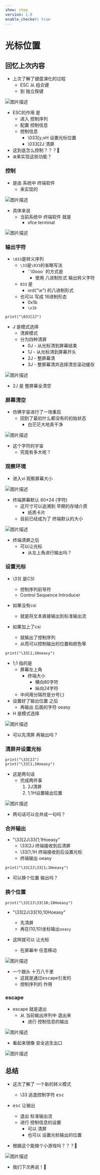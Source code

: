 ```yaml
---
show: step
version: 1.0
enable_checker: true
---
```


# 光标位置

## 回忆上次内容

- 上次了解了键盘演化的过程
	- ESC 从 组合键 
	- 到 独立按键

![图片描述](https://doc.shiyanlou.com/courses/uid1190679-20230129-1674990886949)

- ESC的作用 是 
	- 进入 控制序列
	- 配置 控制信息
	- 控制信息
		- \033[y;xH 设置光标位置
		- \033[2J 清屏
- 这到底怎么控制？？？🤔
- `谁`来实现这些功能？

### 控制

- 是由 系统中 终端软件 
	- 来实现的

![图片描述](https://doc.shiyanlou.com/courses/uid1190679-20230130-1675085778778)

- 具体来说 
	- 当前系统中 终端软件 就是
		- xfce terminal

![图片描述](https://doc.shiyanlou.com/courses/uid1190679-20230808-1691452994403)

### 输出字符

- `\033`是转义序列
	- `\33`是`\033`的省略写法
		- ``\0ooo` 的方式是
			- 使用 八进制形式 输出转义字符
	- `033` 是 
		- ord("\e") 的八进制形式
	- 也可以 写成 16进制形态
		- 0x1b
		- `\x1b`

```python3
print("\033[2J")
```

- J 是模式选择
  - 清屏模式
  - 分为四种清屏
    - 0J - 从光标清到屏幕结束
    - 1J - 从光标清到屏幕开头
    - 2J - 整屏幕清
    - 3J - 整屏幕清并选择清空滚动缓存

![图片描述](https://doc.shiyanlou.com/courses/uid1190679-20210225-1614214080785)

- 2J 是 整屏幕全清空

### 屏幕清空

- 仿佛宇宙进行了一场重启
	- 回到了最初什么都没有的初始状态
		- 白茫茫大地真干净

![图片描述](https://doc.shiyanlou.com/courses/uid1190679-20230722-1690037319766)

- 这个字符的宇宙
	- 究竟有多大呢？

### 观察环境

- 进入vi 观察屏幕大小

![图片描述](https://doc.shiyanlou.com/courses/uid1190679-20220903-1662192269336)

- 终端屏幕默认 80\*24 (字符)
	- 这尺寸可以追溯到 早期的存储介质
		- 纸质卡片
	- 目前已经成为了 终端默认的大小

![图片描述](https://doc.shiyanlou.com/courses/uid1190679-20230722-1690036722145)

- 终端清屏之后
	- 可以让光标
		- 从左上角进行输出吗？

### 设置光标

- \33[ 是CSI
	- 控制序列前导符
	- Control Sequence Introducer

- 如果没有csi
	- 就是将文本直接输出到标准输出流
- 如果加上了csi
	- 就输出了控制序列
	- 从而可以控制输出的位置和颜色等


```python3
print("\33[1;1Hoeasy")
```

- 1;1 指的是
	- 屏幕左上角
	    - 终端大小
			- 横向80字符
			- 纵向24字符
    - 中间用分隔符是分号(;)
- 设置好了输出位置 之后
	- 再输出 后面的字符 oeasy
- H 是模式选择

![图片描述](https://doc.shiyanlou.com/courses/uid1190679-20210225-1614214604193)

- 可以先清屏 再输出吗？

### 清屏并设置光标

```python3
print("\33[2J")
print("\33[1;1Hoeasy")
```

- 这是两句话
	- 完成两件事
		1. 2J清屏
		2. 1;1H设置输出位置

![图片描述](https://doc.shiyanlou.com/courses/uid1190679-20230722-1690037612156)

- 两句话可以合并成一句吗？

### 合并输出


- "\33[2J\33[1;1Hoeasy"
  - \33[2J 终端接收到后清屏
  - \33[1;1H 终端接收到后设置光标
  - 终端输出 oeasy

```
print("\33[2J\33[1;1Hoeasy")
```

- 可以换个位置 输出吗？

### 换个位置

```
print("\33[2J\33[10;10Hoeasy")
```

- "\33[2J\33[10;10Hoeasy"
  - 先清屏
  - 再在(10,10)坐标输出`oeasy`

- 这样就可以 让光标
	- 在屏幕中 任意移动

![图片描述](https://doc.shiyanlou.com/courses/uid1190679-20230723-1690061619796)

- 一个跟头 十万八千里
	- 这就是通过<kbd>esc</kbd>ape引发的
	- 控制序列的 作用

### escape

- escape 就是退出
	- 从 当前输出序列中 退出来
		- 进行 控制信息的输出

![图片描述](https://doc.shiyanlou.com/courses/uid1190679-20210225-1614263679174)

- 看起来很像 安全逃生出口

![图片描述](https://doc.shiyanlou.com/courses/uid1190679-20230722-1690037978279)

## 总结

- 这次了解了 一个新的转义模式
	- \33 逃逸控制字符 <kbd>esc</kbd>
- <kbd>esc</kbd> 让输出 
	- 退出 标准输出流
	- 进行 控制信息的设置
		- 可以 清屏
		- 也可以 设置光标输出的位置

- 根据这个能做个小游戏吗？？？🤔

![图片描述](https://doc.shiyanlou.com/courses/uid1190679-20230129-1674991390952)
- 我们下次再说！👋
